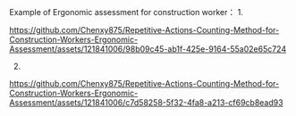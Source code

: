 


Example of Ergonomic assessment for construction worker：
1.




https://github.com/Chenxy875/Repetitive-Actions-Counting-Method-for-Construction-Workers-Ergonomic-Assessment/assets/121841006/98b09c45-ab1f-425e-9164-55a02e65c724





2.


https://github.com/Chenxy875/Repetitive-Actions-Counting-Method-for-Construction-Workers-Ergonomic-Assessment/assets/121841006/c7d58258-5f32-4fa8-a213-cf69cb8ead93





